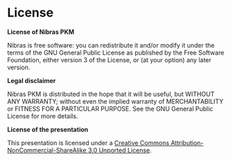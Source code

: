 # License

**License of Nibras PKM**

Nibras is free software: you can redistribute it and/or modify it under the terms of the GNU General Public License as published by the Free Software Foundation, either version 3 of the License, or (at your option) any later version.

**Legal disclaimer**

Nibras PKM is distributed in the hope that it will be useful, but WITHOUT ANY WARRANTY; without even the implied warranty of MERCHANTABILITY or FITNESS FOR A PARTICULAR PURPOSE. See the GNU General Public License for more details. 

**License of the presentation**

This presentation is licensed under a [Creative Commons Attribution-NonCommercial-ShareAlike 3.0 Unported License](http://creativecommons.org/licenses/by-nc-sa/3.0/deed.en_US).




